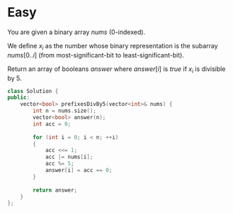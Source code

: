 # Easy

You are given a binary array $nums$ (0-indexed).

We define $x_i$ as the number whose binary representation is the subarray $nums[0..i]$ (from most-significant-bit to least-significant-bit).

Return an array of booleans $answer$ where $answer[i]$ is $true$ if $x_i$ is divisible by $5$.

```cpp
class Solution {
public:
    vector<bool> prefixesDivBy5(vector<int>& nums) {
        int n = nums.size();
        vector<bool> answer(n);
        int acc = 0;
        
        for (int i = 0; i < n; ++i)
        {
            acc <<= 1;
            acc |= nums[i];
            acc %= 5;
            answer[i] = acc == 0;
        }
        
        return answer;
    }
};
```
